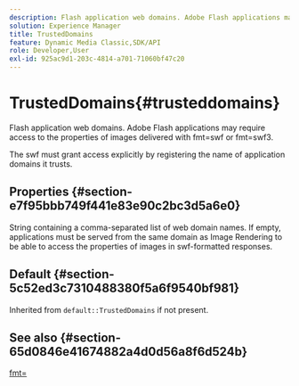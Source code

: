 ```yaml
---
description: Flash application web domains. Adobe Flash applications may require access to the properties of images delivered with fmt=swf or fmt=swf3.
solution: Experience Manager
title: TrustedDomains
feature: Dynamic Media Classic,SDK/API
role: Developer,User
exl-id: 925ac9d1-203c-4814-a701-71060bf47c20
---
```

# TrustedDomains{#trusteddomains}

Flash application web domains. Adobe Flash applications may require access to the properties of images delivered with fmt=swf or fmt=swf3.

The swf must grant access explicitly by registering the name of application domains it trusts.

## Properties {#section-e7f95bbb749f441e83e90c2bc3d5a6e0}

String containing a comma-separated list of web domain names. If empty, applications must be served from the same domain as Image Rendering to be able to access the properties of images in swf-formatted responses.

## Default {#section-5c52ed3c7310488380f5a6f9540bf981}

Inherited from `default::TrustedDomains` if not present.

## See also {#section-65d0846e41674882a4d0d56a8f6d524b}

[fmt=](../../../../../is-api/http-ref/image-serving-api-ref/c-http-protocol-reference/c-command-reference/r-is-http-fmt.md#reference-cdf10043423b45ba9fe15157fb3ae37a)
